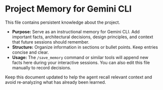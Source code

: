 # Project Memory for Gemini CLI

This file contains persistent knowledge about the project.

- **Purpose:** Serve as an instructional memory for Gemini CLI.  Add important facts, architectural decisions, design principles, and context that future sessions should remember.
- **Structure:** Organize information in sections or bullet points.  Keep entries concise and clear.
- **Usage:** The `/save_memory` command or similar tools will append new facts here during your interactive sessions.  You can also edit this file manually to record decisions.

Keep this document updated to help the agent recall relevant context and avoid re‑analyzing what has already been learned.
